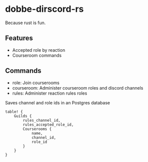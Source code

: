 # dobbe-dirscord-rs
Because rust is fun.

## Features
- Accepted role by reaction
- Courseroom commands

## Commands
- role: Join courserooms
- courseroom: Administer courseroom roles and discord channels
- rules: Administer reaction rules roles

Saves channel and role ids in an Postgres database

```
table! {
    Guilds {
        rules_channel_id,
        rules_accepted_role_id,
        Courserooms {
            name,
            channel_id,
            role_id
        }
    }
}
```